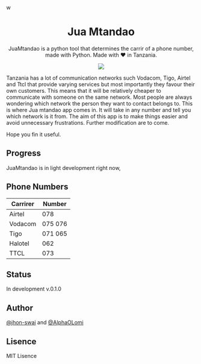 w<h1 align="center">Jua Mtandao</h1>
<p align="center">JuaMtandao is a python tool that determines the carrir of a phone number, made with  Python. Made with ❤️ in Tanzania.</p>

<p align="center">
  <a href="#"><img src="https://img.shields.io/badge/Maintained%3F-yes-green.svg"></a>
</p>

Tanzania has a lot of communication networks such Vodacom, Tigo, Airtel and Ttcl  that provide varying services but most importantly they favour their own customers. This means that it will be relatively cheaper to communicate with someone on the same network.
Most people are always wondering which network the person they want to contact belongs to. 
This is where Jua mtandao app comes in. It will take in any number and tell you which network is it from.
The aim of this app is to make things easier and avoid unnecessary frustrations. Further modification are to come.

Hope you fin it useful.

## Progress

JuaMtandao is in light development right now,

## Phone Numbers

| Carrirer| Number|
---|---
| Airtel  |078 | 068|
| Vodacom |075 076|
| Tigo    |071 065|
| Halotel |062    |
| TTCL    |073    |




## Status

In development v.0.1.0


## Author
[@jhon-swai](https://github.com/jhon-swai)
and [@AlphaOLomi](https://alphaolomi.com)


## Lisence
MIT Lisence
